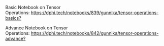 <p>Basic Notebook on Tensor Operations:&nbsp;<a href="https://dphi.tech/notebooks/839/gunnika/tensor-operations-basics?" target="_blank">https://dphi.tech/notebooks/839/gunnika/tensor-operations-basics?</a></p>

<p>Advance Notebook on Tensor Operations:&nbsp;<a href="https://dphi.tech/notebooks/842/gunnika/tensor-operations-advance?" target="_blank">https://dphi.tech/notebooks/842/gunnika/tensor-operations-advance?</a></p>